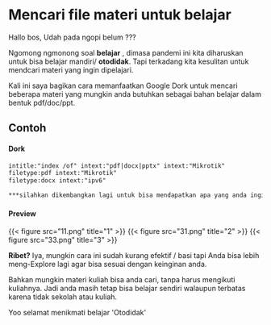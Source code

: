 # Mencari file materi untuk belajar 


Hallo bos, Udah pada ngopi belum ???

Ngomong ngmonong soal **belajar** , dimasa pandemi ini kita diharuskan untuk bisa belajar mandiri/ **otodidak**.  Tapi terkadang kita kesulitan untuk mendcari materi yang ingin dipelajari.<!--more-->

Kali ini saya bagikan cara memanfaatkan Google Dork untuk mencari beberapa materi yang mungkin anda butuhkan sebagai bahan belajar dalam bentuk pdf/doc/ppt.
##  Contoh
 #### Dork


 ```markdown
intitle:"index /of" intext:"pdf|docx|pptx" intext:"Mikrotik"
filetype:pdf intext:"Mikrotik"
filetype:docx intext:"ipv6"

***silahkan dikembangkan lagi untuk bisa mendapatkan apa yang anda inginkan ***
```

  #### Preview

{{< figure src="11.png" title="1" >}}
{{< figure src="31.png" title="2" >}}
{{< figure src="33.png" title="3" >}}


  **Ribet?** Iya, mungkin cara ini sudah kurang efektif / basi tapi Anda bisa lebih meng-Explore lagi agar bisa sesuai dengan keinginan anda.

Bahkan mungkin materi kuliah bisa anda cari, tanpa harus mengikuti kuliahnya. Jadi anda masih tetap bisa belajar sendiri walaupun terbatas karena tidak sekolah atau kuliah.

Yoo selamat menikmati belajar 'Otodidak'
